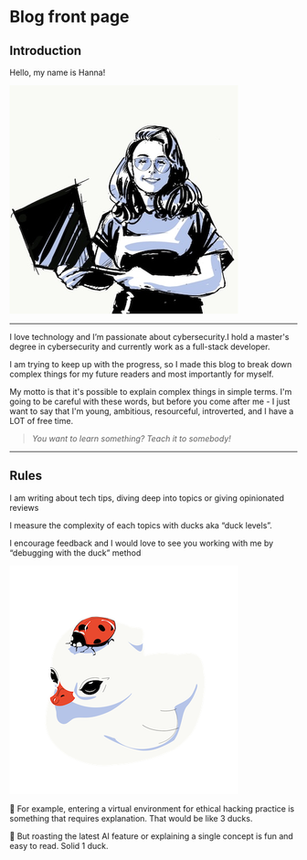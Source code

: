 # Blog front page

## Introduction
Hello, my name is Hanna!

![Me,  if I was black and white with a hint of blue](index%20images/1.jpeg)

***

I love technology and I’m passionate about cybersecurity.I hold a master's degree in cybersecurity and currently work as a full-stack developer.

I am trying to keep up with the progress, so I made this blog to break down complex things for my future readers and most importantly for myself.

My motto is that it's possible to explain complex things in simple terms. I'm going to be careful with these words, but before you come after me - I just want to say that I'm young, ambitious, resourceful, introverted, and I have a LOT of free time.

> *You want to learn something? Teach it to somebody!*
>

***

## Rules

I am writing about tech tips, diving deep into topics or giving opinionated reviews

I measure the complexity of each topics with ducks aka “duck levels”. 

I encourage feedback and I would love to see you working with me by “debugging with the duck” method

![Duck llustration](index%20images/2.png)


🦆 For example, entering a virtual environment for ethical hacking practice is something that requires explanation. That would be like 3 ducks.

🦆 But roasting the latest AI feature or explaining a single concept is fun and easy to read. Solid 1 duck.

